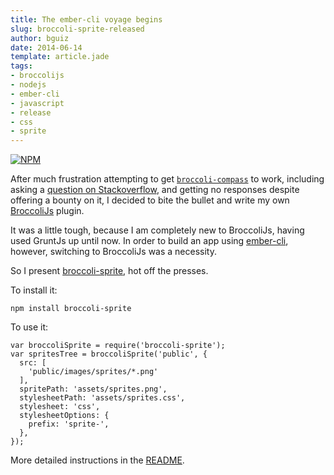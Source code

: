 ```yaml
---
title: The ember-cli voyage begins
slug: broccoli-sprite-released
author: bguiz
date: 2014-06-14
template: article.jade
tags:
- broccolijs
- nodejs
- ember-cli
- javascript
- release
- css
- sprite
---
```


[![NPM](https://nodei.co/npm/broccoli-sprite.png?compact=true)](https://github.com/bguiz/broccoli-sprite)

After much frustration attempting to get [`broccoli-compass`](https://github.com/g13013/broccoli-compass) to work,
including asking a [question on Stackoverflow](http://stackoverflow.com/q/24074351/194982),
and getting no responses despite offering a bounty on it,
I decided to bite the bullet and write my own
[BroccoliJs](https://github.com/broccolijs/broccoli) plugin.

It was a little tough, because I am completely new to BroccoliJs,
having used GruntJs up until now.
In order to build an app using
[ember-cli](https://github.com/stefanpenner/ember-cli),
however, switching to BroccoliJs was a necessity.

So I present [broccoli-sprite](https://github.com/bguiz/broccoli-sprite),
hot off the presses.

To install it:

    npm install broccoli-sprite

To use it:

    var broccoliSprite = require('broccoli-sprite');
    var spritesTree = broccoliSprite('public', {
      src: [
        'public/images/sprites/*.png'
      ],
      spritePath: 'assets/sprites.png',
      stylesheetPath: 'assets/sprites.css',
      stylesheet: 'css',
      stylesheetOptions: {
        prefix: 'sprite-',
      },
    });

More detailed instructions in the
[README](https://github.com/bguiz/broccoli-sprite#a-broccoli-plugin-for-sprite-generation).
